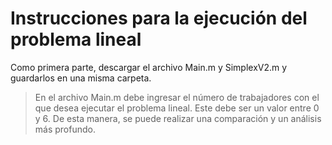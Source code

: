 # Instrucciones para la ejecución del problema lineal


Como primera parte, descargar el archivo Main.m y SimplexV2.m
y guardarlos en una misma carpeta.

> En el archivo Main.m debe ingresar
> el número de trabajadores con el que
> desea ejecutar el problema lineal.
> Este debe ser un valor entre 0 y 6.
> De esta manera, se puede realizar una
> comparación y un análisis más profundo.

